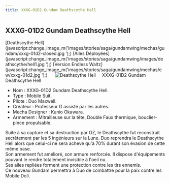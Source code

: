 ```yaml
---
title: XXXG-01D2 Gundam Deathscythe Hell
---
```


XXXG-01D2 Gundam Deathscythe Hell
---------------------------------

[Deathscythe Hell](javascript:change_image_m('images/stories/saga/gundamwing/mechas/gundam/xxxg-01d2-closed.jpg
');) [Ailes Déployées](javascript:change_image_m('images/stories/saga/gundamwing/images/deathscythe/hell1.jpg
');) [Version Endless Waltz](javascript:change_image_m('images/stories/saga/gundamwing/mechas/ew/xxxg-01d2.jpg
');)      ![
Deathscythe Hell](/images/stories/saga/gundamwing/mechas/gundam/xxxg-01d2-closed.jpg
)    
XXXG-01D2 Gundam Deathscythe Hell  
  
- Nom : XXXG-01D2 Gundam Deathscythe Hell.   
- Type : Mobile Suit.   
- Pilote : Duo Maxwell.   
- Créateur : Professeur G assisté par les autres.   
- Mecha Designer : Kunio Okawara.   
- Armement : Mitrailleuse sur la tête, Double Faux thermique, bouclier-pince propulsable.   
  
Suite à sa capture et sa destruction par OZ, le Deathscythe fut reconstruit secrètement par les 5 ingénieurs sur la Lune. Duo reprendra le Deathscythe Hell alors que celui-ci ne sera achevé qu'à 70% durant son évasion de cette même base.   
Son armement fut amélioré, son armure renforcée. Il dispose d'équipements pouvant le rendre totalement invisible à l'oeil nu.   
Ses ailes repliées forment une protection contre les tirs ennemis.   
Ce nouveau Gundam permettra à Duo de combattre pour la paix contre les Mobile Doll. 

